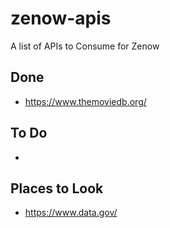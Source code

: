 # zenow-apis
A list of APIs to Consume for Zenow

## Done
 - https://www.themoviedb.org/
 
## To Do
 - 
 
## Places to Look
 - https://www.data.gov/
